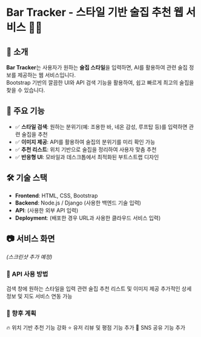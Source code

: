 # Bar Tracker - 스타일 기반 술집 추천 웹 서비스 🍻📍

## 📌 소개  
**Bar Tracker**는 사용자가 원하는 **술집 스타일**을 입력하면, AI를 활용하여 관련 술집 정보를 제공하는 웹 서비스입니다.  
Bootstrap 기반의 깔끔한 UI와 API 검색 기능을 활용하여, 쉽고 빠르게 최고의 술집을 찾을 수 있습니다.  

## 🚀 주요 기능  
- ✅ **스타일 검색**: 원하는 분위기(예: 조용한 바, 네온 감성, 루프탑 등)를 입력하면 관련 술집을 추천  
- ✅ **이미지 제공**: API를 활용하여 술집의 분위기를 미리 확인 가능  
- ✅ **추천 리스트**: 위치 기반으로 술집을 정리하여 사용자 맞춤 추천  
- ✅ **반응형 UI**: 모바일과 데스크톱에서 최적화된 부트스트랩 디자인  

## 🛠️ 기술 스택  
- **Frontend**: HTML, CSS, Bootstrap  
- **Backend**: Node.js / Django (사용한 백엔드 기술 입력)  
- **API**: (사용한 외부 API 입력)  
- **Deployment**: (배포한 경우 URL과 사용한 클라우드 서비스 입력)  

## 📷 서비스 화면  
_(스크린샷 추가 예정)_  

### 📄 API 사용 방법
검색 창에 원하는 스타일을 입력
관련 술집 추천 리스트 및 이미지 제공
추가적인 상세 정보 및 지도 서비스 연동 가능

### 📌 향후 계획
🔥 위치 기반 추천 기능 강화
⭐ 유저 리뷰 및 평점 기능 추가
🔗 SNS 공유 기능 추가
